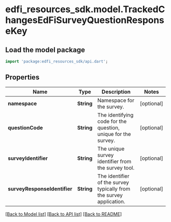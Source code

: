 # edfi_resources_sdk.model.TrackedChangesEdFiSurveyQuestionResponseKey

## Load the model package
```dart
import 'package:edfi_resources_sdk/api.dart';
```

## Properties
Name | Type | Description | Notes
------------ | ------------- | ------------- | -------------
**namespace** | **String** | Namespace for the survey. | [optional] 
**questionCode** | **String** | The identifying code for the question, unique for the survey. | [optional] 
**surveyIdentifier** | **String** | The unique survey identifier from the survey tool. | [optional] 
**surveyResponseIdentifier** | **String** | The identifier of the survey typically from the survey application. | [optional] 

[[Back to Model list]](../README.md#documentation-for-models) [[Back to API list]](../README.md#documentation-for-api-endpoints) [[Back to README]](../README.md)


